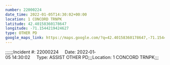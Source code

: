 ```yaml
---
number: 22000224
date_time: 2022-01-05T14:30:02+00:00
location: 1 CONCORD TRNPK
latitude: 42.40158360178647
longitude: -71.1544219424627
type: OTHER PD
google_maps_link: https://maps.google.com/?q=42.40158360178647,-71.1544219424627
---
```


;;;;;;Incident #: 22000224     Date: 2022‐01‐05 14:30:02     Type: ASSIST OTHER PD;;;Location: 1 CONCORD TRNPK;;;
